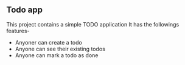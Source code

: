## Todo app
This project contains a simple TODO application
It has the followings features-

 - Anyoner can create a todo
 - Anyone can see their existing todos
 - Anyone can mark a todo as done
